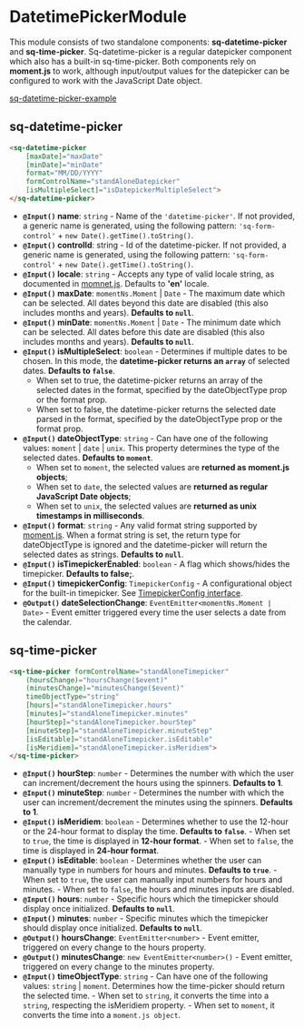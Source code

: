 # DatetimePickerModule

This module consists of two standalone components: **sq-datetime-picker** and **sq-time-picker**. Sq-datetime-picker is a regular datepicker component which also has a built-in sq-time-picker. Both components rely on **moment.js** to work, although input/output values for the datepicker can be configured to work with the JavaScript Date object.

[sq-datetime-picker-example](https://stackblitz.com/edit/ng-sq-ui-standalone-calendar?ctl=1&embed=1&view=preview ':include :type=iframe height=500px width=100%')


## sq-datetime-picker

```html
<sq-datetime-picker
    [maxDate]="maxDate"
    [minDate]="minDate"
    format="MM/DD/YYYY"
    formControlName="standAloneDatepicker"
    [isMultipleSelect]="isDatepickerMultipleSelect">
</sq-datetime-picker>
```

- **`@Input()` name**: `string` - Name of the `'datetime-picker'`. If not provided, a generic name is generated, using the following pattern: `'sq-form-control'` + `new Date().getTime().toString()`.
- **`@Input()` controlId**: string - Id of the datetime-picker. If not provided, a generic name is generated, using the following pattern: `'sq-form-control'` + `new Date().getTime().toString()`.
- **`@Input()` locale**: `string` - Accepts any type of valid locale string, as documented in [momnet.js](http://momentjs.com/docs/#/i18n/getting-locale/). Defaults to **'en'** locale.
- **`@Input()` maxDate**: `momentNs.Moment` | `Date` - The maximum date which can be selected. All dates beyond this date are disabled (this also includes months and years). **Defaults to `null`**.
- **`@Input()` minDate**: `momentNs.Moment` | `Date` - The minimum date which can be selected. All dates before this date are disabled (this also includes months and years). **Defaults to `null`**.
- **`@Input()` isMultipleSelect**: `boolean` - Determines if multiple dates to be chosen. In this mode, the **datetime-picker returns an `array`** of selected dates. **Defaults to `false`**.
  - When set to true, the datetime-picker returns an array of the selected dates in the format, specified by the dateObjectType prop or the format prop.
  - When set to false, the datetime-picker returns the selected date parsed in the format, specified by the dateObjectType prop or the format prop.
- **`@Input()` dateObjectType**: `string` - Can have one of the following values: `moment` | `date` | `unix`. This property determines the type of the selected dates. **Defaults to `moment`**.
  - When set to `moment`, the selected values are **returned as moment.js objects**;
  - When set to `date`, the selected values are **returned as regular JavaScript Date objects**;
  - When set to `unix`, the selected values are **returned as unix timestamps in milliseconds**.
- **`@Input()` format**: `string` - Any valid format string supported by [moment.js](http://momentjs.com/docs/#/displaying/format/). When a format string is set, the return type for dateObjectType is ignored and the datetime-picker will return the selected dates as strings. **Defaults to `null`**.
- **`@Input()` isTimepickerEnabled**: `boolean` - A flag which shows/hides the timepicker. **Defaults to false;**.
- **`@Input()` timepickerConfig**: `TimepickerConfig` - A configurational object for the built-in timepicker. See [TimepickerConfig interface](interfaces.md?id=timepickerconfig).
- **`@Output()` dateSelectionChange**: `EventEmitter<momentNs.Moment | Date>` - Event emitter triggered every time the user selects a date from the calendar.

## sq-time-picker

```html
<sq-time-picker formControlName="standAloneTimepicker"
    (hoursChange)="hoursChange($event)"
    (minutesChange)="minutesChange($event)"
    timeObjectType="string"
    [hours]="standAloneTimepicker.hours"
    [minutes]="standAloneTimepicker.minutes"
    [hourStep]="standAloneTimepicker.hourStep"
    [minuteStep]="standAloneTimepicker.minuteStep"
    [isEditable]="standAloneTimepicker.isEditable"
    [isMeridiem]="standAloneTimepicker.isMeridiem">
</sq-time-picker>
```

- **`@Input()` hourStep**: `number` - Determines the number with which the user can increment/decrement the hours using the spinners. **Defaults to 1**.
- **`@Input()` minuteStep**: `number` - Determines the number with which the user can increment/decrement the minutes using the spinners. **Defaults to 1**.
- **`@Input()` isMeridiem**: `boolean` - Determines whether to use the 12-hour or the 24-hour format to display the time. **Defaults to `false`**. - When set to `true`, the time is displayed in **12-hour format**. - When set to `false`, the time is displayed in **24-hour format**.
- **`@Input()` isEditable**: `boolean` - Determines whether the user can manually type in numbers for hours and minutes. **Defaults to `true`**. - When set to `true`, the user can manually input numbers for hours and minutes. - When set to `false`, the hours and minutes inputs are disabled.
- **`@Input()` hours**: `number` - Specific hours which the timepicker should display once initialized. **Defaults to `null`**.
- **`@Input()` minutes**: `number` - Specific minutes which the timepicker should display once initialized. **Defaults to `null`**.
- **`@Output()` hoursChange**: `EventEmitter<number>` - Event emitter, triggered on every change to the hours property.
- **`@Output()` minutesChange**: `new EventEmitter<number>()` - Event emitter, triggered on every change to the minutes property.
- **`@Input()` timeObjectType**: `string` - Can have one of the following values: `string` | `moment`. Determines how the time-picker should return the selected time. - When set to `string`, it converts the time into a `string`, respecting the isMeridiem property. - When set to `moment`, it converts the time into a `moment.js object`.
